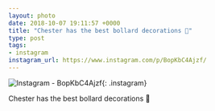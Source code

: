 ```yaml
---
layout: photo
date: 2018-10-07 19:11:57 +0000
title: "Chester has the best bollard decorations 🤣"
type: post
tags:
- instagram
instagram_url: https://www.instagram.com/p/BopKbC4Ajzf/
---
```


![Instagram - BopKbC4Ajzf](https://colinseymour.co.uk/img/BopKbC4Ajzf.jpg){: .instagram}

Chester has the best bollard decorations 🤣
